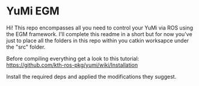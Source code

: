 # YuMi EGM
Hi! This repo encompasses all you need to control your YuMi via ROS using the EGM framework. I'll complete this readme in a short but for now you've just to place all the folders in this repo within you catkin worksapce under the "src" folder.

Before compiling everything get a look to this tutorial:
https://github.com/kth-ros-pkg/yumi/wiki/Installation

Install the required deps and applied the modifications they suggest.